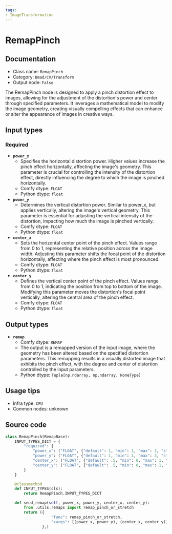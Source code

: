 ```yaml
---
tags:
- ImageTransformation
---
```


# RemapPinch
## Documentation
- Class name: `RemapPinch`
- Category: `Bmad/CV/Transform`
- Output node: `False`

The RemapPinch node is designed to apply a pinch distortion effect to images, allowing for the adjustment of the distortion's power and center through specified parameters. It leverages a mathematical model to modify the image geometry, creating visually compelling effects that can enhance or alter the appearance of images in creative ways.
## Input types
### Required
- **`power_x`**
    - Specifies the horizontal distortion power. Higher values increase the pinch effect horizontally, affecting the image's geometry. This parameter is crucial for controlling the intensity of the distortion effect, directly influencing the degree to which the image is pinched horizontally.
    - Comfy dtype: `FLOAT`
    - Python dtype: `float`
- **`power_y`**
    - Determines the vertical distortion power. Similar to power_x, but applies vertically, altering the image's vertical geometry. This parameter is essential for adjusting the vertical intensity of the distortion, impacting how much the image is pinched vertically.
    - Comfy dtype: `FLOAT`
    - Python dtype: `float`
- **`center_x`**
    - Sets the horizontal center point of the pinch effect. Values range from 0 to 1, representing the relative position across the image width. Adjusting this parameter shifts the focal point of the distortion horizontally, affecting where the pinch effect is most pronounced.
    - Comfy dtype: `FLOAT`
    - Python dtype: `float`
- **`center_y`**
    - Defines the vertical center point of the pinch effect. Values range from 0 to 1, indicating the position from top to bottom of the image. Modifying this parameter moves the distortion's focal point vertically, altering the central area of the pinch effect.
    - Comfy dtype: `FLOAT`
    - Python dtype: `float`
## Output types
- **`remap`**
    - Comfy dtype: `REMAP`
    - The output is a remapped version of the input image, where the geometry has been altered based on the specified distortion parameters. This remapping results in a visually distorted image that exhibits the pinch effect, with the degree and center of distortion controlled by the input parameters.
    - Python dtype: `Tuple[np.ndarray, np.ndarray, NoneType]`
## Usage tips
- Infra type: `CPU`
- Common nodes: unknown


## Source code
```python
class RemapPinch(RemapBase):
    INPUT_TYPES_DICT = {
        "required": {
            "power_x": ("FLOAT", {"default": 1, "min": 1, "max": 3, "step": .05}),
            "power_y": ("FLOAT", {"default": 1, "min": 1, "max": 3, "step": .05}),
            "center_x": ("FLOAT", {"default": .5, "min": 0, "max": 1, "step": .05}),
            "center_y": ("FLOAT", {"default": .5, "min": 0, "max": 1, "step": .05}),
        }
    }

    @classmethod
    def INPUT_TYPES(cls):
        return RemapPinch.INPUT_TYPES_DICT

    def send_remap(self, power_x, power_y, center_x, center_y):
        from .utils.remaps import remap_pinch_or_stretch
        return ({
                    "func": remap_pinch_or_stretch,
                    "xargs": [(power_x, power_y), (center_x, center_y)]
                },)

```
